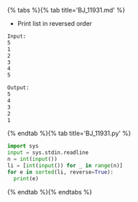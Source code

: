 {% tabs %}{% tab title='BJ_11931.md' %}

* Print list in reversed order

```txt
Input:
5
1
2
3
4
5

Output:
5
4
3
2
1
```

{% endtab %}{% tab title='BJ_11931.py' %}

```py
import sys
input = sys.stdin.readline
n = int(input())
li = [int(input()) for _ in range(n)]
for e in sorted(li, reverse=True):
  print(e)
```

{% endtab %}{% endtabs %}
